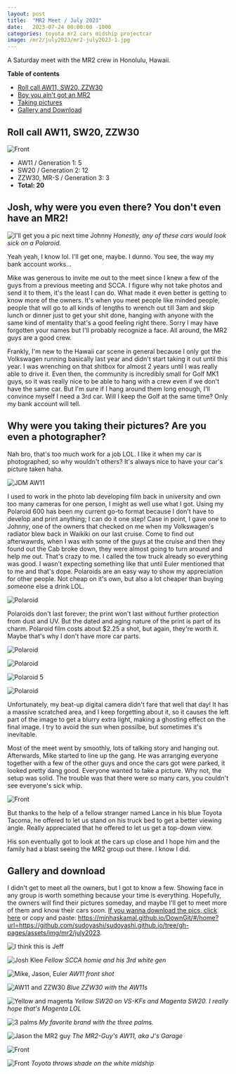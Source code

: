 ```yaml
---
layout: post
title:  "MR2 Meet / July 2023"
date:   2023-07-24 00:00:00 -1000
categories: toyota mr2 cars midship projectcar
image: /mr2/july2023/mr2-july2023-1.jpg
---
```


A Saturday meet with the MR2 crew in Honolulu, Hawaii.

**Table of contents**
- [Roll call AW11, SW20, ZZW30](https://www.sudoyashi.com/mr2uesday-july-meet#roll-call-aw11-sw20-zzw30)
- [Boy you ain't got an MR2](https://www.sudoyashi.com/mr2uesday-july-meet#josh-why-were-you-even-there-you-dont-even-have-an-mr2)
- [Taking pictures](https://www.sudoyashi.com/mr2uesday-july-meet#why-were-you-taking-their-pictures-are-you-even-a-photographer)
- [Gallery and Download](https://www.sudoyashi.com/mr2uesday-july-meet#gallery-and-download)

## Roll call AW11, SW20, ZZW30

![Front](https://www.sudoyashi.com/assets/img/mr2/july2023/mr2-july2023-16.jpg)

- AW11 / Generation 1: 5
- SW20 / Generation 2: 12
- ZZW30, MR-S / Generation 3: 3
- **Total: 20**

## Josh, why were you even there? You don't even have an MR2!

![I'll get you a pic next time Johnny](https://www.sudoyashi.com/assets/img/mr2/july2023/mr2-july2023-5.jpg)
*Honestly, any of these cars would look sick on a Polaroid.*

Yeah yeah, I know lol. I'll get one, maybe. I dunno. You see, the way my bank account works...

Mike was generous to invite me out to the meet since I knew a few of the guys from a previous meeting and SCCA. I figure why not take photos and send it to them, it's the least I can do. What made it even better is getting to know more of the owners. It's when you meet people like minded people, people that will go to all kinds of lengths to wrench out till 3am and skip lunch or dinner just to get your shit done, hanging with anyone with the same kind of mentality that's a good feeling right there. Sorry I may have forgotten your names but I'll probably recognize a face. All around, the MR2 guys are a good crew.

Frankly, I'm new to the Hawaii car scene in general because I only got the Volkswagen running basically last year and didn't start taking it out until this year. I was wrenching on that shitbox for almost 2 years until I was really able to drive it. Even then, the community is incredibly small for Golf MK1 guys, so it was really nice to be able to hang with a crew even if we don't have the same car. But I'm sure if I hang around them long enough, I'll convince myself I need a 3rd car. Will I keep the Golf at the same time? Only my bank account will tell.

## Why were you taking their pictures? Are you even a photographer?

Nah bro, that's too much work for a job LOL. I like it when my car is photographed, so why wouldn't others? It's always nice to have your car's picture taken haha.

![JDM AW11](https://www.sudoyashi.com/assets/img/mr2/july2023/mr2-july2023-19.jpg)

I used to work in the photo lab developing film back in university and own too many cameras for one person, I might as well use what I got. Using my Polaroid 600 has been my current go-to format because I don't have to develop and print anything; I can do it one step! Case in point, I gave one to Johnny, one of the owners that checked on me when my Volkswagen's radiator blew back in Waikiki on our last cruise.  Come to find out afterwawrds, when I was with some of the guys at the cruise and then they found out the Cab broke down, they were almost going to turn around and help me out. That's crazy to me. I called the tow truck already so everything was good. I wasn't expecting something like that until Euler mentioned that to me and that's dope. Polaroids are an easy way to show my appreciation for other people. Not cheap on it's own, but also a lot cheaper than buying someone else a drink LOL.

![Polaroid](https://www.sudoyashi.com/assets/img/mr2/july2023/mr2-july2023-polaroid-1.JPG)

Polaroids don't last forever; the print won't last without further protection from dust and UV. But the dated and aging nature of the print is part of its charm. Polaroid film costs about $2.25 a shot, but again, they're worth it. Maybe that's why I don't have more car parts.

![Polaroid](https://www.sudoyashi.com/assets/img/mr2/july2023/mr2-july2023-polaroid-2.JPG)

![Polaroid](https://www.sudoyashi.com/assets/img/mr2/july2023/mr2-july2023-polaroid-3.JPG)

![Polaroid 5](https://www.sudoyashi.com/assets/img/mr2/july2023/mr2-july2023-polaroid-5.JPG)

![Polaroid](https://www.sudoyashi.com/assets/img/mr2/july2023/mr2-july2023-polaroid-4.JPG)

Unfortunately, my beat-up digital camera didn't fare that well that day! It has a massive scratched area, and I keep forgetting about it, so it causes the left part of the image to get a blurry extra light, making a ghosting effect on the final image. I try to avoid the sun when possilbe, but sometimes it's inevitable.

Most of the meet went by smoothly, lots of talking story and hanging out. Afterwards, Mike started to line up the gang. He was arranging everyone together with a few of the other guys and once the cars got were parked, it looked pretty dang good. Everyone wanted to take a picture. Why not, the setup was solid. The trouble was that there were so many cars, you couldn't see everyone's sick whip.

![Front](https://www.sudoyashi.com/assets/img/mr2/july2023/mr2-july2023-13.jpg)

But thanks to the help of a fellow stranger named Lance in his blue Toyota Tacoma, he offered to let us stand on his truck bed to get a better viewing angle. Really appreciated that he offered to let us get a top-down view.

His son eventually got to look at the cars up close and I hope him and the family had a blast seeing the MR2 group out there. I know I did.

## Gallery and download

I didn't get to meet all the owners, but I got to know a few. Showing face in any group is worth something because your time is everything. Hopefully, the owners will find their pictures someday, and maybe I'll get to meet more of them and know their cars soon. [If you wanna download the pics, click here](https://minhaskamal.github.io/DownGit/#/home?url=https://github.com/sudoyashi/sudoyashi.github.io/tree/gh-pages/assets/img/mr2/july2023) or copy and paste: https://minhaskamal.github.io/DownGit/#/home?url=https://github.com/sudoyashi/sudoyashi.github.io/tree/gh-pages/assets/img/mr2/july2023.

![I think this is Jeff](https://www.sudoyashi.com/assets/img/mr2/july2023/mr2-july2023-2.jpg)

![Josh Klee](https://www.sudoyashi.com/assets/img/mr2/july2023/mr2-july2023-4.jpg)
*Fellow SCCA homie and his 3rd white gen*

![Mike, Jason, Euler](https://www.sudoyashi.com/assets/img/mr2/july2023/mr2-july2023-6.jpg)
*AW11 front shot*

![AW11 and ZZW30](https://www.sudoyashi.com/assets/img/mr2/july2023/mr2-july2023-7.jpg)
*Blue ZZW30 with the AW11s*

![Yellow and magenta](https://www.sudoyashi.com/assets/img/mr2/july2023/mr2-july2023-3.jpg)
*Yellow SW20 on VS-KFs and Magenta SW20. I really hope that's Magenta LOL*

![3 palms](https://www.sudoyashi.com/assets/img/mr2/july2023/mr2-july2023-8.jpg)
*My favorite brand with the three palms.*

![Jason the MR2 guy](https://www.sudoyashi.com/assets/img/mr2/july2023/mr2-july2023-10.jpg)
*The MR2-Guy's AW11, aka J's Garage*

![Front](https://www.sudoyashi.com/assets/img/mr2/july2023/mr2-july2023-11.jpg)

![Front](https://www.sudoyashi.com/assets/img/mr2/july2023/mr2-july2023-20.jpg)
*Toyota throws shade on the white midship*